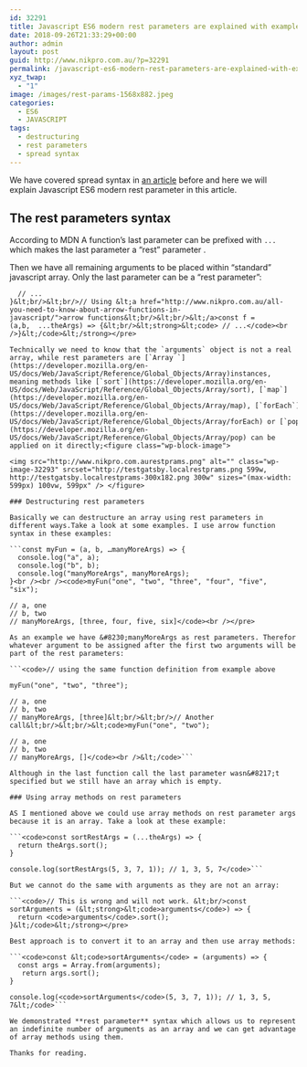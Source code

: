 ```yaml
---
id: 32291
title: Javascript ES6 modern rest parameters are explained with examples
date: 2018-09-26T21:33:29+00:00
author: admin
layout: post
guid: http://www.nikpro.com.au/?p=32291
permalink: /javascript-es6-modern-rest-parameters-are-explained-with-examples/
xyz_twap:
  - "1"
image: /images/rest-params-1568x882.jpeg
categories:
  - ES6
  - JAVASCRIPT
tags:
  - destructuring
  - rest parameters
  - spread syntax
---
```

We have covered spread syntax in [an article](http://www.nikpro.com.au/what-is-spread-syntax-in-es6-and-how-to-use-it/) before and here we will explain Javascript ES6 modern rest parameter in this article.

## The rest parameters syntax

According to MDN A function&#8217;s last parameter can be prefixed with `...`  which makes the last parameter a &#8220;rest&#8221; parameter .

Then we have all remaining arguments to be placed within &#8220;standard&#8221; javascript array. Only the last parameter can be a &#8220;rest parameter&#8221;:

```<code>function f(a, b, ...theArgs) {
  // ...
}&lt;br/>&lt;br/>// Using &lt;a href="http://www.nikpro.com.au/all-you-need-to-know-about-arrow-functions-in-javascript/">arrow functions&lt;br/>&lt;br/>&lt;/a>const f = (a,b,  ...theArgs) => {&lt;br/>&lt;strong>&lt;code> // ...</code><br />}&lt;/code>&lt;/strong></pre>

Technically we need to know that the `arguments` object is not a real array, while rest parameters are [`Array `](https://developer.mozilla.org/en-US/docs/Web/JavaScript/Reference/Global_Objects/Array)instances, meaning methods like [`sort`](https://developer.mozilla.org/en-US/docs/Web/JavaScript/Reference/Global_Objects/Array/sort), [`map`](https://developer.mozilla.org/en-US/docs/Web/JavaScript/Reference/Global_Objects/Array/map), [`forEach`](https://developer.mozilla.org/en-US/docs/Web/JavaScript/Reference/Global_Objects/Array/forEach) or [`pop`](https://developer.mozilla.org/en-US/docs/Web/JavaScript/Reference/Global_Objects/Array/pop) can be applied on it directly;<figure class="wp-block-image">

<img src="http://www.nikpro.com.aurestprams.png" alt="" class="wp-image-32293" srcset="http://testgatsby.localrestprams.png 599w, http://testgatsby.localrestprams-300x182.png 300w" sizes="(max-width: 599px) 100vw, 599px" /> </figure> 

### Destructuring rest parameters

Basically we can destructure an array using rest parameters in different ways.Take a look at some examples. I use arrow function syntax in these examples:

```const myFun = (a, b, …manyMoreArgs) => {
  console.log("a", a); 
  console.log("b", b);
  console.log("manyMoreArgs", manyMoreArgs); 
}<br /><br /><code>myFun("one", "two", "three", "four", "five", "six");

// a, one
// b, two
// manyMoreArgs, [three, four, five, six]</code><br /></pre>

As an example we have &#8230;manyMoreArgs as rest parameters. Therefor whatever argument to be assigned after the first two arguments will be part of the rest parameters:

```<code>// using the same function definition from example above

myFun("one", "two", "three");

// a, one
// b, two
// manyMoreArgs, [three]&lt;br/>&lt;br/>// Another call&lt;br/>&lt;br/>&lt;code>myFun("one", "two");

// a, one
// b, two
// manyMoreArgs, []</code><br />&lt;/code>```

Although in the last function call the last parameter wasn&#8217;t specified but we still have an array which is empty.

### Using array methods on rest parameters

AS I mentioned above we could use array methods on rest parameter args because it is an array. Take a look at these example:

```<code>const sortRestArgs = (...theArgs) => {
  return theArgs.sort();
}

console.log(sortRestArgs(5, 3, 7, 1)); // 1, 3, 5, 7</code>```

But we cannot do the same with arguments as they are not an array:

```<code>// This is wrong and will not work. &lt;br/>const sortArguments = (&lt;strong>&lt;code>arguments</code>) => {
  return <code>arguments</code>.sort();
}&lt;/code>&lt;/strong></pre>

Best approach is to convert it to an array and then use array methods:

```<code>const &lt;code>sortArguments</code> = (arguments) => {
  const args = Array.from(arguments);
   return args.sort();
}

console.log(<code>sortArguments</code>(5, 3, 7, 1)); // 1, 3, 5, 7&lt;/code>```

We demonstrated **rest parameter** syntax which allows us to represent an indefinite number of arguments as an array and we can get advantage of array methods using them.

Thanks for reading.